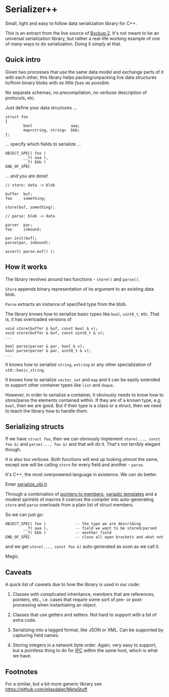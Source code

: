 # Serializer++

Small, light and easy to follow data serialization library for C++.

This is an extract from the live source of [Bvckup 2](https://bvckup2.com). It's not meant to be an universal serialization library, but rather a real-life working example of one of many ways to do serialization. Doing it *simply* at that.

## Quick intro

Given two processes that use the same data model and exchange parts of it with each other, this library helps packing/unpacking live data structures to/from binary blobs with *as little fuss as possible*.

No separate schemas, no precompilation, no verbose description of protocols, etc.

Just define your data structures ...

```
struct foo
{
        bool                 aaa;
        map<string, string>  bbb;
};
```

... specify  which fields to serialize ...

```
OBJECT_SPEC( foo )
        __f( aaa ),
        __f( bbb )
END_OF_SPEC
```

... and you are done!

```
// store: data -> blob

buffer  buf;
foo     something;

store(buf, something);

// parse: blob -> data

parser  par;
foo     inbound;

par.init(buf);
parse(par, inbound);

assert( parse.eof() );
```

## How it works

The library revolves around two functions - `store()` and `parse()`.

`Store` appends binary representation of its argument to an existing data blob.

`Parse` extracts an instance of specified type from the blob.

The library knows how to serialize basic types like `bool`, `uint8_t`, etc. That is, it has overloaded versions of

```
void store(buffer & buf, const bool & v);
void store(buffer & buf, const uint8_t & v);
...

bool parse(parser & par, bool & v);
bool parse(parser & par, uint8_t & v);
...
```

It knows how to serialize `string`, `wstring` or any other specialization of `std::basic_string`.

It knows how to serialize `vector`, `set` and `map` and it can be easily extended to support other container types like `list` and `deque`.

However, in order to serialize a container, it obviously needs to know how to store/parse the elements contained within. If they are of a known type, e.g. `bool`, then we are good. But if their type is a class or a struct, then we need to teach the library how to handle them.

## Serializing structs

If we have `struct foo`, then we can obviously implement `store(..., const foo &)` and `parse(..., foo &)` and that will do it. That's not terribly elegant though.

It is also too verbose. Both functions will end up looking _almost_ the same, except one will be calling `store` for every field and another - `parse`.

It's C++, the most overpowered language in existence. We can do better.

Enter [serialize_obj.h](https://github.com/apankrat/cpp-serializer/blob/master/serialize_obj.h)

Through a combination of [pointers to members](https://isocpp.org/wiki/faq/pointers-to-members), [variadic templates](https://eli.thegreenplace.net/2014/variadic-templates-in-c/) and a modest sprinkle of macros it coerces the compiler into auto-generating `store` and `parse` overloads from a plain list of struct members.

So we can just go:

```
OBJECT_SPEC( foo )             -- the type we are describing
        __f( aaa ),            -- field we want to be stored/parsed 
        __f( bbb )             -- another field
END_OF_SPEC                    -- close all open brackets and what not
```

and we get `store(..., const foo &)` auto-generated as soon as we call it.

Magic.

## Caveats

A quick list of caveats due to how the library is used in our code:

1. Classes with complicated inheritance, members that are references, pointers, etc., i.e. cases that require some sort of pre- or post-processing when instantiating an object.

2. Classes that use getters and setters. Not hard to support with a bit of extra code.

3. Serializing into a tagged format, like JSON or XML. Can be supported by capturing field names.

4. Storing integers in a network byte order. Again, very easy to support, but a pointless thing to do for [IPC](https://en.wikipedia.org/wiki/Inter-process_communication) within the same host, which is what we have.

## Footnotes

For a similar, but a bit more generic library see https://github.com/eliasdaler/MetaStuff

